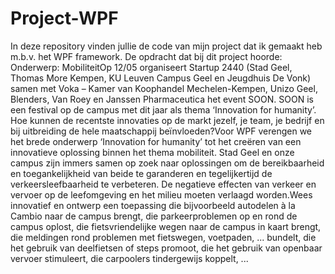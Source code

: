 # Project-WPF
In deze repository vinden jullie de code van mijn project dat ik gemaakt heb m.b.v. het WPF framework.
De opdracht dat bij dit project hoorde:
  Onderwerp: MobiliteitOp 12/05 organiseert Startup 2440 (Stad Geel, Thomas More Kempen, KU Leuven Campus Geel en Jeugdhuis De Vonk) samen met Voka – Kamer van Koophandel Mechelen-Kempen, Unizo Geel, Blenders, Van Roey en Janssen Pharmaceutica het event SOON.  SOON is een festival op de campus met dit jaar als thema ‘Innovation for humanity’. Hoe kunnen de recentste innovaties op de markt jezelf, je team, je bedrijf en bij uitbreiding de hele maatschappij beïnvloeden?Voor WPF verengen we het brede onderwerp ‘Innovation for humanity’ tot het creëren van een innovatieve oplossing binnen het thema mobiliteit. Stad Geel en onze campus zijn immers samen op zoek naar oplossingen om de bereikbaarheid en toegankelijkheid van beide te garanderen en tegelijkertijd de verkeersleefbaarheid te verbeteren. De negatieve effecten van verkeer en vervoer op de leefomgeving en het milieu moeten verlaagd worden.Wees innovatief en ontwerp een toepassing die bijvoorbeeld autodelen à la Cambio naar de campus brengt, die parkeerproblemen op en rond de campus oplost, die fietsvriendelijke wegen naar de campus in kaart brengt, die meldingen rond problemen met fietswegen, voetpaden, ... bundelt, die het gebruik van deelfietsen of steps promoot, die het gebruik van openbaar vervoer stimuleert, die carpoolers tindergewijs koppelt, ...
  
